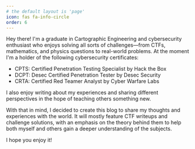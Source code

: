 ```yaml
---
# the default layout is 'page'
icon: fas fa-info-circle
order: 6
---
```


Hey there! I'm a graduate in Cartographic Engineering and cybersecurity enthusiast who enjoys solving all sorts of challenges—from CTFs, mathematics, and physics questions to real-world problems. At the moment I'm a holder of the following cybersecurity certificates:
- CPTS: Certified Penetration Testing Specialist by Hack the Box
- DCPT: Desec Certified Penetration Tester by Desec Security
- CRTA: Certified Red Teamer Analyst by Cyber Warfare Labs

I also enjoy writing about my experiences and sharing different perspectives in the hope of teaching others something new.

With that in mind, I decided to create this blog to share my thoughts and experiences with the world. It will mostly feature CTF writeups and challenge solutions, with an emphasis on the theory behind them to help both myself and others gain a deeper understanding of the subjects.

I hope you enjoy it!
